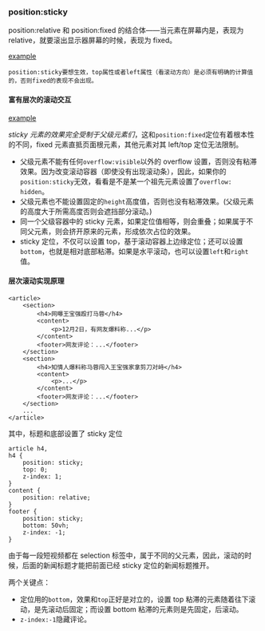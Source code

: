 ### position:sticky

position:relative 和 position:fixed 的结合体——当元素在屏幕内是，表现为 relative，就要滚出显示器屏幕的时候，表现为 fixed。

[example](./example/position_sticky1.html)

`position:sticky要想生效，top属性或者left属性（看滚动方向）是必须有明确的计算值的，否则fixed的表现不会出现。`

#### 富有层次的滚动交互

[example](./example/position_sticky2.html)

_sticky 元素的效果完全受制于父级元素们_，这和`position:fixed`定位有着根本性的不同，fixed 元素直抵页面根元素，其他元素对其 left/top 定位无法限制。

- 父级元素不能有任何`overflow:visible`以外的 overflow 设置，否则没有粘滞效果。因为改变滚动容器（即使没有出现滚动条），因此，如果你的`position:sticky`无效，看看是不是某一个祖先元素设置了`overflow: hidden`。
- 父级元素也不能设置固定的`height`高度值，否则也没有粘滞效果。(父级元素的高度大于所需高度否则会遮挡部分滚动。)
- 同一个父级容器中的 sticky 元素，如果定位值相等，则会重叠；如果属于不同父元素，则会挤开原来的元素，形成依次占位的效果。
- sticky 定位，不仅可以设置 top，基于滚动容器上边缘定位；还可以设置`bottom`，也就是相对底部粘滞。如果是水平滚动，也可以设置`left`和`right`值。

#### 层次滚动实现原理

```
<article>
    <section>
        <h4>网曝王宝强殴打马蓉</h4>
        <content>
            <p>12月2日，有网友爆料称...</p>
        </content>
        <footer>网友评论：...</footer>
    </section>
    <section>
        <h4>知情人爆料称马蓉闯入王宝强家拿剪刀对峙</h4>
        <content>
            <p>...</p>
        </content>
        <footer>网友评论：...</footer>
    </section>
    ...
</article>
```

其中，标题和底部设置了 sticky 定位

```
article h4,
h4 {
    position: sticky;
    top: 0;
    z-index: 1;
}
content {
    position: relative;
}
footer {
    position: sticky;
    bottom: 50vh;
    z-index: -1;
}
```

由于每一段短视频都在 selection 标签中，属于不同的父元素，因此，滚动的时候，后面的新闻标题才能把前面已经 sticky 定位的新闻标题推开。

两个关键点：

- 定位用的`bottom`，效果和`top`正好是对立的，设置 top 粘滞的元素随着往下滚动，是先滚动后固定；而设置 bottom 粘滞的元素则是先固定，后滚动。
- `z-index:-1`隐藏评论。

